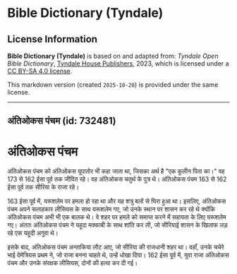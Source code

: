 # Bible Dictionary (Tyndale)

## License Information

**Bible Dictionary (Tyndale)** is based on and adapted from: _Tyndale Open Bible Dictionary_, [Tyndale House Publishers](https://tyndaleopenresources.com/), 2023, which is licensed under a [CC BY-SA 4.0 license](https://creativecommons.org/licenses/by-sa/4.0/legalcode.en).

This markdown version (created `2025-10-20`) is provided under the same license.



--------------------------------

## अंतिओकस पंचम (id: 732481)

अंतिओकस पंचम
============

अंतिओकस पंचम को अंतिओकस यूपातोर भी कहा जाता था, जिसका अर्थ है "एक कुलीन पिता का।" वह 173 से 162 ईसा पूर्व तक जीवित रहे। वह अंतिओकस चतुर्थ के पुत्र थे। अंतिओकस पंचम 163 से 162 ईसा पूर्व तक सीरिया के राजा रहे।

163 ईसा पूर्व में, यरूशलेम पर हमला हो रहा था और यह शत्रु बलों से घिरा हुआ था। इसलिए, अंतिओकस पंचम अपने सलाहकार लीसियस के साथ यरूशलेम गए, जो उनके स्थान पर शासन कर रहे थे क्योंकि अंतिओकस पंचम अभी भी एक बालक थे। वे शहर पर हमले को समाप्त करने में सहायता के लिए यरूशलेम गए। अंततः अंतिओकस पंचम ने यहूदा मक्काबी के साथ शांति कर ली, जो सीरियाई शासन के खिलाफ लड़ रहे एक यहूदी अगुवा थे।

इसके बाद, अंतिओकस पंचम अन्ताकिया लौट आए, जो सीरिया की राजधानी शहर था। वहाँ, उनके चचेरे भाई देमेत्रियस प्रथम ने, जो राजा बनना चाहते थे, उन्हें धोखा दिया। 162 ईसा पूर्व में, युवा राजा अंतिओकस पंचम और उनके संरक्षक लीसियस, दोनों की हत्या कर दी गई।


